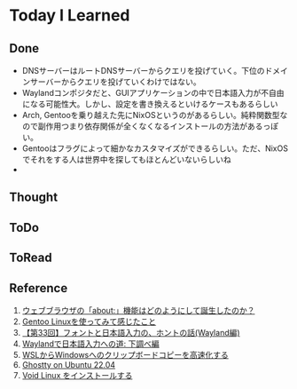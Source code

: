# Today I Learned

## Done
- DNSサーバーはルートDNSサーバーからクエリを投げていく。下位のドメインサーバーからクエリを投げていくわけではない。
- Waylandコンポジタだと、GUIアプリケーションの中で日本語入力が不自由になる可能性大。しかし、設定を書き換えるといけるケースもあるらしい
- Arch, Gentooを乗り越えた先にNixOSというのがあるらしい。純粋関数型なので副作用つまり依存関係が全くなくなるインストールの方法があるっぽい。
- Gentooはフラグによって細かなカスタマイズができるらしい。ただ、NixOSでそれをする人は世界中を探してもほとんどいないらしいね
- 

## Thought

## ToDo

## ToRead

## Reference
1. [ウェブブラウザの「about:」機能はどのようにして誕生したのか？](https://gigazine.net/news/20180821-browser-about-url/)
2. [Gentoo Linuxを使ってみて感じたこと](https://web.archive.org/web/20240910053044/https://blog.izurina.dev/post/gentoo/)
3. [【第33回】フォントと日本語入力の、ホントの話(Wayland編)](https://pc.watch.impress.co.jp/docs/column/ubuntu/1524498.html)
4. [Waylandで日本語入力への道: 下調べ編](https://gentoo.hatenablog.com/entry/2023/12/09/001514)
5. [WSLからWindowsへのクリップボードコピーを高速化する](https://tech.buty4649.net/entry/2024/02/29/214023)
6. [Ghostty on Ubuntu 22.04](https://zenn.dev/choge/articles/3fb8be3e2a1a56)
7. [Void Linux をインストールする](https://zenn.dev/omemoji/articles/void_linux_install)